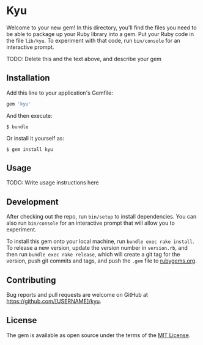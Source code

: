 # Kyu

Welcome to your new gem! In this directory, you'll find the files you need to be able to package up your Ruby library into a gem. Put your Ruby code in the file `lib/kyu`. To experiment with that code, run `bin/console` for an interactive prompt.

TODO: Delete this and the text above, and describe your gem

## Installation

Add this line to your application's Gemfile:

```ruby
gem 'kyu'
```

And then execute:

    $ bundle

Or install it yourself as:

    $ gem install kyu

## Usage

TODO: Write usage instructions here

## Development

After checking out the repo, run `bin/setup` to install dependencies. You can also run `bin/console` for an interactive prompt that will allow you to experiment.

To install this gem onto your local machine, run `bundle exec rake install`. To release a new version, update the version number in `version.rb`, and then run `bundle exec rake release`, which will create a git tag for the version, push git commits and tags, and push the `.gem` file to [rubygems.org](https://rubygems.org).

## Contributing

Bug reports and pull requests are welcome on GitHub at https://github.com/[USERNAME]/kyu.


## License

The gem is available as open source under the terms of the [MIT License](http://opensource.org/licenses/MIT).

